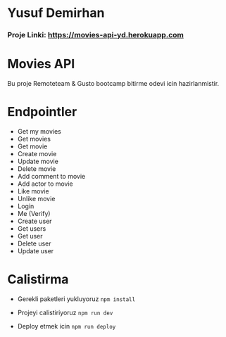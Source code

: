 # Yusuf Demirhan

### Proje Linki: https://movies-api-yd.herokuapp.com

# Movies API

Bu proje Remoteteam & Gusto bootcamp bitirme odevi icin hazirlanmistir.

# Endpointler

- Get my movies
- Get movies
- Get movie
- Create movie
- Update movie
- Delete movie
- Add comment to movie
- Add actor to movie
- Like movie
- Unlike movie
- Login
- Me (Verify)
- Create user
- Get users
- Get user
- Delete user
- Update user

# Calistirma

- Gerekli paketleri yukluyoruz
  `npm install`
- Projeyi calistiriyoruz
  `npm run dev`

- Deploy etmek icin
  `npm run deploy`
